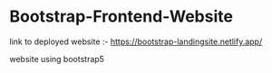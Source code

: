 # Bootstrap-Frontend-Website

link to deployed website :- https://bootstrap-landingsite.netlify.app/

website using bootstrap5


